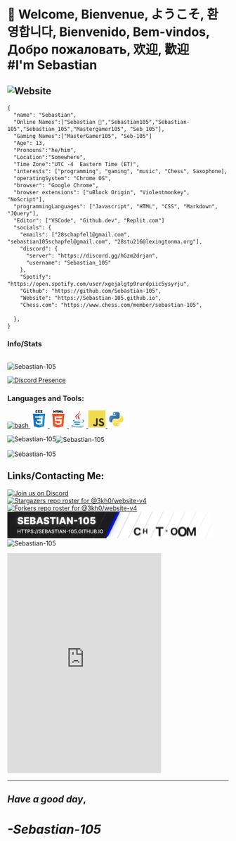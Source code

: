 # 👋 Welcome, Bienvenue, ようこそ, 환영합니다, Bienvenido, Bem-vindos, Добро пожаловать, 欢迎, 歡迎 <br /> #I'm Sebastian 
![Website](./gif.gif)<br>
---
```
{
  "name": "Sebastian",
  "Online Names":["Sebastian 🦝","Sebastian105","Sebastian-105","Sebastian_105","Mastergamer105", "Seb_105"],
  "Gaming Names":["MasterGamer105", "Seb-105"]
  "Age": 13,
  "Pronouns":"he/him",
  "Location":"Somewhere",
  "Time Zone":"UTC -4  Eastern Time (ET)",
  "interests": ["programming", "gaming", "music", "Chess", Saxophone],
  "operatingSystem": "Chrome OS",
  "browser": "Google Chrome",
  "browser extensions": ["uBlock Origin", "Violentmonkey", "NoScript"],
  "programmingLanguages": ["Javascript", "HTML", "CSS", "Markdown", "JQuery"],
  "Editor": ["VSCode", "Github.dev", "Replit.com"]
  "socials": {
    "emails": ["28schapfel1@gmail.com", "sebastian105schapfel@gmail.com", "28stu216@lexingtonma.org"],
    "discord": {
      "server": "https://discord.gg/hGzm2drjan",
      "username": "Sebastian_105"
    },
    "Spotify": "https://open.spotify.com/user/xgejalgtp9rurdpiic5ysyrju",
    "Github": "https://github.com/Sebastian-105",
    "Website": "https://Sebastian-105.github.io",
    "Chess.com": "https://www.chess.com/member/sebastian-105",
   
  },
}
```
### Info/Stats
<br>
<img src="https://komarev.com/ghpvc/?username=Sebastian-105&label=Profile%20views&color=0e75b6&style=flat" alt="Sebastian-105" />
<br>

  [![Discord Presence](https://lanyard.cnrad.dev/api/1052730198644236288?borderRadius=30px)](https://discord.com/users/1052730198644236288)

<h3 align="left">Languages and Tools:</h3>
<p align="left"> <a href="https://www.gnu.org/software/bash/" target="_blank" rel="noreferrer"> <img src="https://upload.wikimedia.org/wikipedia/commons/4/4b/Bash_Logo_Colored.svg" alt="bash" width="40" height="40"/> </a> <a href="https://www.w3schools.com/css/" target="_blank" rel="noreferrer"> <img src="https://raw.githubusercontent.com/devicons/devicon/master/icons/css3/css3-original-wordmark.svg" alt="css3" width="40" height="40"/> </a> <a href="https://www.w3.org/html/" target="_blank" rel="noreferrer"> <img src="https://raw.githubusercontent.com/devicons/devicon/master/icons/html5/html5-original-wordmark.svg" alt="html5" width="40" height="40"/> </a> <a href="https://www.java.com" target="_blank" rel="noreferrer"> <img src="https://raw.githubusercontent.com/devicons/devicon/master/icons/java/java-original.svg" alt="java" width="40" height="40"/> </a> <a href="https://developer.mozilla.org/en-US/docs/Web/JavaScript" target="_blank" rel="noreferrer"> <img src="https://raw.githubusercontent.com/devicons/devicon/master/icons/javascript/javascript-original.svg" alt="javascript" width="40" height="40"/> </a>  <a href="https://python.org" target="_blank" rel="noreferrer"> <img src="https://raw.githubusercontent.com/devicons/devicon/master/icons/python/python-original.svg" alt="python" width="40" height="40"/> </a> </p>
<picture>
  <source media="(prefers-color-scheme: dark)" srcset="https://github-readme-stats.vercel.app/api/top-langs?username=Sebastian-105&show_icons=true&theme=dark&locale=en&layout=compact&hide=issues,stars" align="left"/>
  <img align="left" src="https://github-readme-stats.vercel.app/api/top-langs?username=Sebastian-105&show_icons=true&locale=en&layout=compact&hide=issues,stars" alt="Sebastian-105" />
</picture>
<picture>
  <source media="(prefers-color-scheme: dark)" srcset="https://github-readme-stats.vercel.app/api?username=Sebastian-105&theme=dark&hide=issues,stars&show_icons=true&locale=en"/>
  <img align="center" src="https://github-readme-stats.vercel.app/api?username=Sebastian-105&hide=issues,stars&show_icons=true&locale=en" alt="Sebastian-105" />
 </picture>

<p><picture><source media="(prefers-color-scheme: dark)" srcset="https://streak-stats.demolab.com?user=Sebastian-105&theme=dark"/><img align="center" src="https://github-readme-streak-stats.herokuapp.com/?user=Sebastian-105&" alt="Sebastian-105" /></p>

## Links/Contacting Me:
[![Join us on Discord](https://invidget.switchblade.xyz/hGzm2drjan?theme=dark)](https://discord.gg/hGzm2drjan)<br>
[![Stargazers repo roster for @3kh0/website-v4](https://reporoster.com/stars/dark/Sebastian-105/Sebastian-105)](https://github.com/Sebastian-105/Sebastian-105/stargazers)
[![Forkers repo roster for @3kh0/website-v4](https://reporoster.com/forks/dark/Sebastian-105/Sebastian-105)](https://github.com/Sebastian-105/Sebastian-105/network/members)
[![Website](./Sebastian-105.github.io.gif)](https://sebastian-105.github.io)<br>
<img src="https://komarev.com/ghpvc/?username=Sebastian-105&label=Amount of people who saw this &color=001eff&style=flat" alt="Sebastian-105" />
<iframe src="https://discord.com/widget?id=1122976121630240878&theme=dark" width="350" height="500" allowtransparency="true" frameborder="0" sandbox="allow-popups allow-popups-to-escape-sandbox allow-same-origin allow-scripts"></iframe>

---
## ***Have a good day***,
# ***-Sebastian-105***

